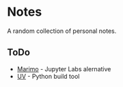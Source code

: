 # Notes

A random collection of personal notes.

## ToDo

- [Marimo](https://github.com/marimo-team/marimo) - Jupyter Labs alernative
- [UV](https://docs.astral.sh/uv/) - Python build tool


